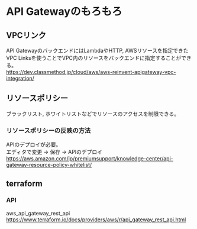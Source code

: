 # API Gatewayのもろもろ

## VPCリンク

API GatewayのバックエンドにはLambdaやHTTP, AWSリソースを指定できた
VPC Linksを使うことでVPC内のリソースをバックエンドに指定することができる。  
<https://dev.classmethod.jp/cloud/aws/aws-reinvent-apigateway-vpc-integration/>

## リソースポリシー

ブラックリスト, ホワイトリストなどでリソースのアクセスを制限できる。

### リソースポリシーの反映の方法

APIのデプロイが必要。  
エディタで変更 -> 保存 -> APIのデプロイ  
<https://aws.amazon.com/jp/premiumsupport/knowledge-center/api-gateway-resource-policy-whitelist/>

## terraform
 
### API

aws_api_gateway_rest_api
<https://www.terraform.io/docs/providers/aws/r/api_gateway_rest_api.html>
